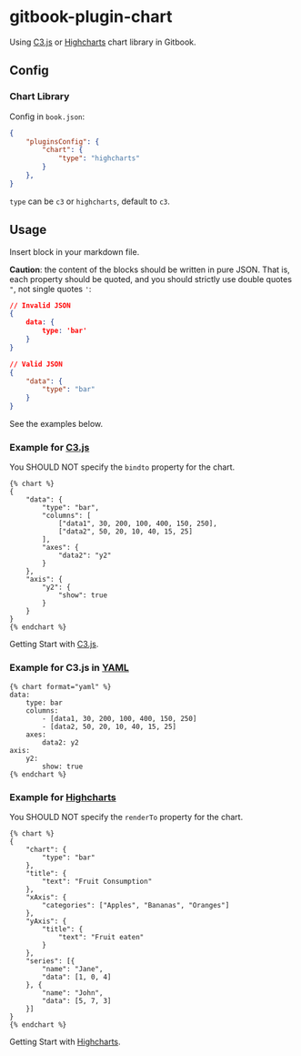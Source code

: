 # gitbook-plugin-chart

Using [C3.js](http://c3js.org/) or [Highcharts](http://www.highcharts.com/) chart library in Gitbook.

## Config

### Chart Library

Config in `book.json`:

```json
{
    "pluginsConfig": {
        "chart": {
            "type": "highcharts"
        }
    },
}
```

`type` can be `c3` or `highcharts`, default to `c3`.

## Usage

Insert block in your markdown file.

**Caution**: the content of the blocks should be written in pure JSON. That is, each property should be quoted, and you should strictly use double quotes `"`, not single quotes `'`:
```JSON
// Invalid JSON
{
    data: {
        type: 'bar'
    }
}

// Valid JSON
{
    "data": {
        "type": "bar"
    }
}
```

See the examples below.

### Example for [C3.js](http://c3js.org/)

You SHOULD NOT specify the `bindto` property for the chart.

```
{% chart %}
{
    "data": {
        "type": "bar",
        "columns": [
            ["data1", 30, 200, 100, 400, 150, 250],
            ["data2", 50, 20, 10, 40, 15, 25]
        ],
        "axes": {
            "data2": "y2"
        }
    },
    "axis": {
        "y2": {
            "show": true
        }
    }
}
{% endchart %}
```

Getting Start with [C3.js](http://c3js.org/gettingstarted.html#customize).

### Example for C3.js in [YAML](http://yaml.org/)

```
{% chart format="yaml" %}
data:
    type: bar
    columns:
        - [data1, 30, 200, 100, 400, 150, 250]
        - [data2, 50, 20, 10, 40, 15, 25]
    axes:
        data2: y2
axis:
    y2:
        show: true
{% endchart %}
```

### Example for [Highcharts](http://www.highcharts.com/)

You SHOULD NOT specify the `renderTo` property for the chart.

```
{% chart %}
{
    "chart": {
        "type": "bar"
    },
    "title": {
        "text": "Fruit Consumption"
    },
    "xAxis": {
        "categories": ["Apples", "Bananas", "Oranges"]
    },
    "yAxis": {
        "title": {
            "text": "Fruit eaten"
        }
    },
    "series": [{
        "name": "Jane",
        "data": [1, 0, 4]
    }, {
        "name": "John",
        "data": [5, 7, 3]
    }]
}
{% endchart %}
```

Getting Start with [Highcharts](http://www.highcharts.com/docs/getting-started/your-first-chart).

